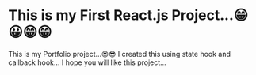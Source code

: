 # This is my First React.js Project...😁😀😁😁

This is my Portfolio project...😍😎
I created this using state hook and callback hook...
I hope you will like this project...
